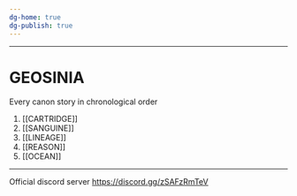 ```yaml
---
dg-home: true
dg-publish: true
---
```


---
# GEOSINIA

Every canon story in chronological order

1. [[CARTRIDGE]]
2. [[SANGUINE]]
3. [[LINEAGE]]
4. [[REASON]]
5. [[OCEAN]]

---
Official discord server
https://discord.gg/zSAFzRmTeV